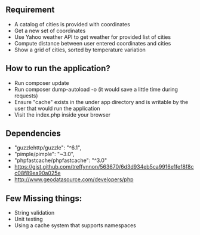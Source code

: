 ## Requirement
- A catalog of cities is provided with coordinates
- Get a new set of coordinates
- Use Yahoo weather API to get weather for provided list of cities
- Compute distance between user entered coordinates and cities
- Show a grid of cities, sorted by temperature variation

## How to run the application?
- Run composer update
- Run composer dump-autoload -o (it would save a little time during requests)
- Ensure "cache" exists in the under app directory and is writable by the user that would run the application
- Visit the index.php inside your browser

## Dependencies 
- "guzzlehttp/guzzle": "^6.1",
- "pimple/pimple": "~3.0",
- "phpfastcache/phpfastcache": "^3.0"
- https://gist.github.com/treffynnon/563670/6d3d934eb5ca9916e1fef8f8cc08f89ea90a025e
- http://www.geodatasource.com/developers/php


## Few Missing things:
- String validation
- Unit testing
- Using a cache system that supports namespaces

